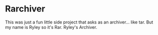 Rarchiver
=====================
This was just a fun little side project that asks as an archiver... like tar. But my name is Ryley so it's Rar. Ryley's Archiver. 
